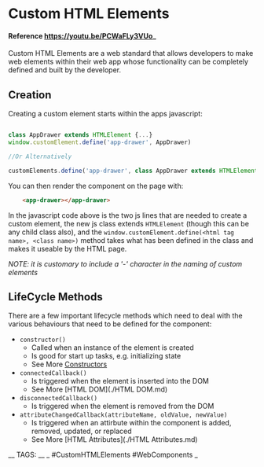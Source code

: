 # Custom HTML Elements
#### Reference https://youtu.be/PCWaFLy3VUo_

Custom HTML Elements are a web standard that allows developers to make web elements within their web app whose functionality can be completely defined and built by the developer.

## Creation

Creating a custom element starts within the apps javascript:

```javascript

class AppDrawer extends HTMLElement {...}
window.customElement.define('app-drawer', AppDrawer)

//Or Alternatively

customElements.define('app-drawer', class AppDrawer extends HTMLElement {...} );

```

You can then render the component on the page with:

```html
    <app-drawer></app-drawer>
```

In the javascript code above is the two js lines that are needed to create a custom element, the new js class extends `HTMLElement` (though this can be any child class also), and the `window.customElement.define(<html tag name>, <class name>)` method takes what has been defined in the class and makes it useable by the HTML page.

_NOTE: it is customary to include a '-' character in the naming of custom elements_

## LifeCycle Methods

There are a few important lifecycle methods which need to deal with the various behaviours that need to be defined for the component:

* `constructor()`
    * Called when an instance of the element is created
    * Is good for start up tasks, e.g. initializing state
    * See More [Constructors](./Constructors.md)
* `connectedCallback()`
    * Is triggered when the element is inserted into the DOM
    * See More [HTML DOM](./HTML DOM.md)
* `disconnectedCallback()`
    * Is triggered when the element is removed from the DOM
* `attributeChangedCallback(attributeName, oldValue, newValue)`
    * Is triggered when an attirbute within the component is added, removed, updated, or replaced
    * See More [HTML Attributes](./HTML Attributes.md)

__ TAGS: __
_ #CustomHTMLElements #WebComponents _

